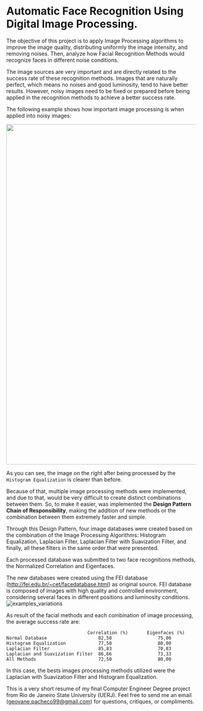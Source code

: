 # Automatic Face Recognition Using Digital Image Processing.
The objective of this project is to apply Image Processing algorithms to improve the image quality, distributing uniformly the image intensity, and removing noises. Then, analyze how Facial Recognition Methods would recognize faces in different noise conditions.

The image sources are very important and are directly related to the success rate of these recognition methods. Images that are naturally perfect, which means no noises and good luminosity, tend to have better results. However, noisy images need to be fixed or prepared before being applied in the recognition methods to achieve a better success rate.

The following example shows how important image processing is when applied into noisy images:
<p align="center">
  <img width="900" src="https://user-images.githubusercontent.com/3878792/147414221-ffc5e949-1a76-4953-a936-41eec7fb5636.png">
</p>
    

As you can see, the image on the right after being processed by the `Histogram Equalization` is clearer than before.


Because of that, multiple image processing methods were implemented, and due to that, would be very difficult to create distinct combinations between them. So, to make it easier, was implemented the **Design Pattern Chain of Responsibility**, making the addition of new methods or the combination between them extremely faster and simple. 

Through this Design Pattern,  four image databases were created based on the combination of the Image Processing Algorithms: Histogram Equalization, Laplacian Filter, Laplacian Filter with Suavization Filter, and finally, all these filters in the same order that were presented.

Each processed database was submitted to two face recognitions methods, the Normalized Correlation and Eigenfaces.

The new databases were created using the FEI database (http://fei.edu.br/~cet/facedatabase.html) as original source.
FEI database is composed of images with high quality and controlled environment, considering several faces in different positions and luminosity conditions.
![examples_variations](https://user-images.githubusercontent.com/3878792/147413993-99310483-72d4-4c09-be18-e55ddab0982e.jpeg)

As result of the facial methods and each combination of image processing, the average success rate are:


                                  Correlation (%)       Eigenfaces (%)
	Normal Database                   82,50                 75,00
	Histogram Equalization            77,50                 80,00
	Laplacian Filter                  85,83                 70,83
	Laplacian and Suavization Filter  86,66                 73,33
	All Methods                       72,50                 80,00
								  
					 

In this case, the bests images processing methods utilized were the Laplacian with Suavization Filter and Histogram Equalization.


This is a very short resume of my final Computer Engineer Degree project from Rio de Janeiro State University (UERJ). Feel free to send me an email (geovane.pacheco99@gmail.com) for questions, critiques, or compliments.
